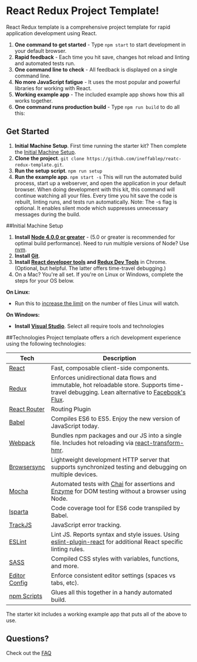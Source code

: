 # React Redux Project Template!

React Redux template is a comprehensive project template for rapid application development using React.


1. **One command to get started** - Type `npm start` to start development in your default browser.
2. **Rapid feedback** - Each time you hit save, changes hot reload and linting and automated tests run.
3. **One command line to check** - All feedback is displayed on a single command line.
4. **No more JavaScript fatigue** - It uses the most popular and powerful libraries for working with React.
5. **Working example app** - The included example app shows how this all works together.
6. **One command runs production build** - Type `npm run build` to do all this:

## Get Started
1. **Initial Machine Setup**. First time running the starter kit? Then complete the [Initial Machine Setup](https://github.com/ineffablep/reatc-redux-template#initial-machine-setup).
2. **Clone the project**. `git clone https://github.com/ineffablep/reatc-redux-template.git`.
3. **Run the setup script**. `npm run setup`
4. **Run the example app**. `npm start -s`
This will run the automated build process, start up a webserver, and open the application in your default browser. When doing development with this kit, this command will continue watching all your files. Every time you hit save the code is rebuilt, linting runs, and tests run automatically. Note: The -s flag is optional. It enables silent mode which suppresses unnecessary messages during the build.

##Initial Machine Setup
1. **Install [Node 4.0.0 or greater](https://nodejs.org)** - (5.0 or greater is recommended for optimal build performance). Need to run multiple versions of Node? Use [nvm](https://github.com/creationix/nvm).
2. **Install [Git](https://git-scm.com/downloads)**.
3. **Install [React developer tools](https://chrome.google.com/webstore/detail/react-developer-tools/fmkadmapgofadopljbjfkapdkoienihi?hl=en) and [Redux Dev Tools](https://chrome.google.com/webstore/detail/redux-devtools/lmhkpmbekcpmknklioeibfkpmmfibljd?hl=en)** in Chrome. (Optional, but helpful. The latter offers time-travel debugging.)
4. On a Mac? You're all set. If you're on Linux or Windows, complete the steps for your OS below.  

**On Linux:**  

 * Run this to [increase the limit](http://stackoverflow.com/questions/16748737/grunt-watch-error-waiting-fatal-error-watch-enospc) on the number of files Linux will watch.

**On Windows:**

* **Install [Visual Studio](https://www.visualstudio.com/en-us/downloads/download-visual-studio-vs.aspx)**. Select all require tools and technologies

##Technologies
Project templaate offers a rich development experience using the following technologies:

| **Tech** | **Description** |
|----------|-------|
|  [React](https://facebook.github.io/react/)  |   Fast, composable client-side components.    |  
|  [Redux](http://redux.js.org) |  Enforces unidirectional data flows and immutable, hot reloadable store. Supports time-travel debugging. Lean alternative to [Facebook's Flux](https://facebook.github.io/flux/docs/overview.html).    |
|  [React Router](https://github.com/reactjs/react-router)| Routing Plugin |
|  [Babel](http://babeljs.io) |  Compiles ES6 to ES5. Enjoy the new version of JavaScript today.     |
| [Webpack](http://webpack.github.io) | Bundles npm packages and our JS into a single file. Includes hot reloading via [react-transform-hmr](https://www.npmjs.com/package/react-transform-hmr). |
| [Browsersync](https://www.browsersync.io/) | Lightweight development HTTP server that supports synchronized testing and debugging on multiple devices.|
| [Mocha](http://mochajs.org) | Automated tests with [Chai](http://chaijs.com/) for assertions and [Enzyme](https://github.com/airbnb/enzyme) for DOM testing without a browser using Node. |
| [Isparta](https://github.com/douglasduteil/isparta) | Code coverage tool for ES6 code transpiled by Babel. |
| [TrackJS](https://trackjs.com/) | JavaScript error tracking. |
| [ESLint](http://eslint.org/)| Lint JS. Reports syntax and style issues. Using [eslint-plugin-react](https://github.com/yannickcr/eslint-plugin-react) for additional React specific linting rules. |
| [SASS](http://sass-lang.com/) | Compiled CSS styles with variables, functions, and more. |
| [Editor Config](http://editorconfig.org) | Enforce consistent editor settings (spaces vs tabs, etc). |
| [npm Scripts](https://docs.npmjs.com/misc/scripts)| Glues all this together in a handy automated build. |

The starter kit includes a working example app that puts all of the above to use.
## Questions?
Check out the [FAQ](/docs/FAQ.md)
